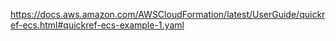 https://docs.aws.amazon.com/AWSCloudFormation/latest/UserGuide/quickref-ecs.html#quickref-ecs-example-1.yaml
